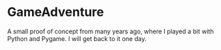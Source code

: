 GameAdventure
=============

A small proof of concept from many years ago, where I played a bit with Python and Pygame. I will get back to it one day.
